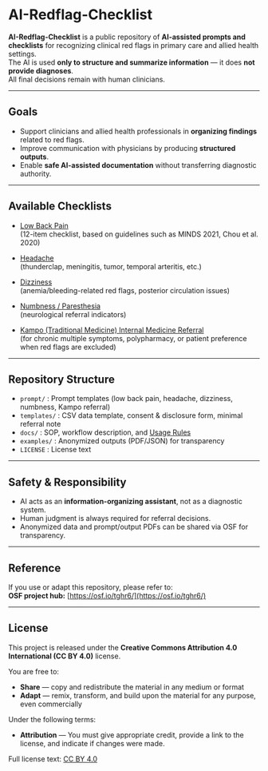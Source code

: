 # AI-Redflag-Checklist

**AI-Redflag-Checklist** is a public repository of **AI-assisted prompts and checklists** for recognizing clinical red flags in primary care and allied health settings.  
The AI is used **only to structure and summarize information** — it does **not provide diagnoses**.  
All final decisions remain with human clinicians.

---

## Goals
- Support clinicians and allied health professionals in **organizing findings** related to red flags.  
- Improve communication with physicians by producing **structured outputs**.  
- Enable **safe AI-assisted documentation** without transferring diagnostic authority.  

---

## Available Checklists
- [Low Back Pain](https://github.com/KenjiroShiraishi/ai-redflag-checklist/blob/main/prompt/prompt/pmpt_low_back_pain_ja.md)  
  (12-item checklist, based on guidelines such as MINDS 2021, Chou et al. 2020)

- [Headache](https://github.com/KenjiroShiraishi/ai-redflag-checklist/blob/main/prompt/prompt/prompt_headache.md)  
  (thunderclap, meningitis, tumor, temporal arteritis, etc.)

- [Dizziness](https://github.com/KenjiroShiraishi/ai-redflag-checklist/blob/main/prompt/prompt/prompt_dizziness.md)  
  (anemia/bleeding-related red flags, posterior circulation issues)

- [Numbness / Paresthesia](https://github.com/KenjiroShiraishi/ai-redflag-checklist/blob/main/prompt/prompt/prompt_numbness.md)  
  (neurological referral indicators)

- [Kampo (Traditional Medicine) Internal Medicine Referral](https://github.com/KenjiroShiraishi/ai-redflag-checklist/blob/main/prompt/prompt/prompt_kampo_referral.md)  
  (for chronic multiple symptoms, polypharmacy, or patient preference when red flags are excluded)

---

## Repository Structure
- `prompt/` : Prompt templates (low back pain, headache, dizziness, numbness, Kampo referral)  
- `templates/` : CSV data template, consent & disclosure form, minimal referral note  
- `docs/` : SOP, workflow description, and [Usage Rules](docs/usage_rules.md)  
- `examples/` : Anonymized outputs (PDF/JSON) for transparency  
- `LICENSE` : License text  

---

## Safety & Responsibility
- AI acts as an **information-organizing assistant**, not as a diagnostic system.  
- Human judgment is always required for referral decisions.  
- Anonymized data and prompt/output PDFs can be shared via OSF for transparency.  

---

## Reference
If you use or adapt this repository, please refer to:  
**OSF project hub:** [https://osf.io/tghr6/](https://osf.io/tghr6/)  

---

## License
This project is released under the **Creative Commons Attribution 4.0 International (CC BY 4.0)** license.

You are free to:  
- **Share** — copy and redistribute the material in any medium or format  
- **Adapt** — remix, transform, and build upon the material for any purpose, even commercially  

Under the following terms:  
- **Attribution** — You must give appropriate credit, provide a link to the license, and indicate if changes were made.  

Full license text: [CC BY 4.0](https://creativecommons.org/licenses/by/4.0/)  
